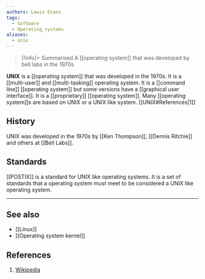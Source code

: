 ```yaml
---
authors: Lewis Evans
tags:
  - Software
  - Operating_systems
aliases:
  - unix
---
```

> [!info]+ Summarised
> A [[operating system]] that was developed by bell labs in the 1970s

**UNIX** is a [[operating system]] that was developed in the 1970s. It is a [[multi-user]] and [[multi-tasking]] operating system. It is a [[command line]] [[operating system]] but some versions have a [[graphical user interface]]. It is a [[proprietary]] [[operating system]]. Many [[operating system]]s are based on UNIX or a UNIX like system. [[UNIX#References|1]]

## History

UNIX was developed in the 1970s by [[Ken Thompson]], [[Dennis Ritchie]] and others at [[Bell Labs]].

## Standards

[[POSTIX]] is a standard for UNIX like operating systems. It is a set of standards that a operating system must meet to be considered a UNIX like operating system.

___
## See also
- [[Linux]]
- [[Operating system kernel]]

## References
1. [Wikipedia](https://en.wikipedia.org/wiki/Unix)